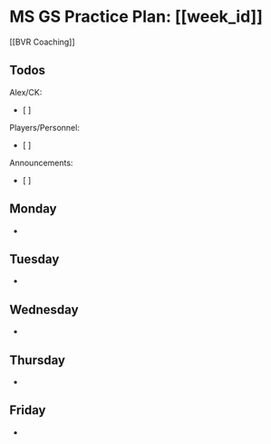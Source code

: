 # MS GS Practice Plan: [[week_id]]
[[BVR Coaching]]

## Todos

Alex/CK:
- [ ] 

Players/Personnel:
- [ ] 

Announcements:
- [ ] 

## Monday 

- 

## Tuesday

- 

## Wednesday

- 

## Thursday

- 

## Friday

- 